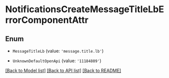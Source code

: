 # NotificationsCreateMessageTitleLbErrorComponentAttr


## Enum

* `MessageTitleLb` (value: `'message.title.lb'`)

* `UnknownDefaultOpenApi` (value: `'11184809'`)

[[Back to Model list]](../README.md#documentation-for-models) [[Back to API list]](../README.md#documentation-for-api-endpoints) [[Back to README]](../README.md)
